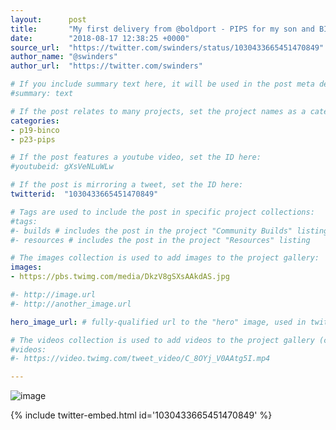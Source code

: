 ```yaml
---
layout:      post
title:       "My first delivery from @boldport - PIPS for my son and BINCO for me. Should be a fun weekend 👍 🤓  #BoldportClub"
date:        "2018-08-17 12:38:25 +0000"
source_url:  "https://twitter.com/swinders/status/1030433665451470849"
author_name: "@swinders"
author_url:  "https://twitter.com/swinders"

# If you include summary text here, it will be used in the post meta description instead of an excerpt from the post body
#summary: text

# If the post relates to many projects, set the project names as a categories array:
categories:
- p19-binco
- p23-pips

# If the post features a youtube video, set the ID here:
#youtubeid: gXsVeNLuWLw

# If the post is mirroring a tweet, set the ID here:
twitterid:  "1030433665451470849"

# Tags are used to include the post in specific project collections:
#tags:
#- builds # includes the post in the project "Community Builds" listing
#- resources # includes the post in the project "Resources" listing

# The images collection is used to add images to the project gallery:
images:
- https://pbs.twimg.com/media/DkzV8gSXsAAkdAS.jpg

#- http://image.url
#- http://another_image.url

hero_image_url: # fully-qualified url to the "hero" image, used in twitter cards for example

# The videos collection is used to add videos to the project gallery (currently only mp4):
#videos:
#- https://video.twimg.com/tweet_video/C_8OYj_V0AAtg5I.mp4

---
```


![image](https://pbs.twimg.com/media/DkzV8gSXsAAkdAS.jpg)

{% include twitter-embed.html id='1030433665451470849' %}


